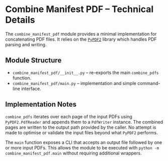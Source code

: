 # Combine Manifest PDF – Technical Details

The `combine_manifest_pdf` module provides a minimal implementation for
concatenating PDF files. It relies on the [`PyPDF2`](https://pypi.org/project/PyPDF2/) library
which handles PDF parsing and writing.

## Module Structure
- `combine_manifest_pdf/__init__.py` – re-exports the main `combine_pdfs` function.
- `combine_manifest_pdf/main.py` – implementation and simple command-line
  interface.

## Implementation Notes
`combine_pdfs` iterates over each page of the input PDFs using
`PyPDF2.PdfReader` and appends them to a `PdfWriter` instance. The combined
pages are written to the output path provided by the caller. No attempt is made
to optimise or validate the input files beyond what `PyPDF2` performs.

The `main` function exposes a CLI that accepts an output file followed by one or
more input PDFs. This allows the module to be executed with `python -m
combine_manifest_pdf.main` without requiring additional wrappers.
